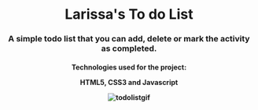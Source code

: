 <h1 align="center">
  Larissa's To do List
</h1>
<h3 align="center">A simple todo list that you can add, delete or mark the activity as completed.</h3 align="center">
<h4 align="center">Technologies used for the project:</h4align="center">
<p align="center">HTML5, CSS3 and Javascript</p align="center">


![todolistgif](https://user-images.githubusercontent.com/96597131/150655928-44e81894-968b-43d1-9cb8-330aa7a687a7.gif)
